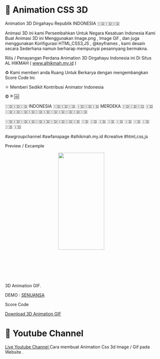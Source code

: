 # 🔗 Animation CSS 3D

Animation 3D Dirgahayu Republik INDONESIA 🇮🇩🇮🇩🇮🇩

Animasi 3D ini kami Persembahkan Untuk Negara Kesatuan Indonesia
Kami Buat Animasi 3D ini Menggunakan Image.png , Image Gif , dan juga menggunakan Konfigurasi 
HTML,CSS3,JS , @keyframes , kami desain secara Sederhana namun berharap mempunyai pesannyang bermakna.

Rilis / Penayangan Perdana Animation 3D Dirgahayu Indonesia ini 
Di Situs AL HIKMAH ( www.alhikmah.my.id )


♻️ Kami memberi anda Ruang Untuk Berkarya  dengan mengembangkan Score Code Ini.

⚛ Memberi Sedikit Kontribusi Animator Indonesia

   ©️ ®️ 🆔️ 



   🇮🇩🇮🇩🇮🇩  INDONESIA 🇮🇩🇮🇩🇮🇩
   🇮🇩🇮🇩🇮🇩   MERDEKA  🇮🇩🇮🇩🇮🇩
   🇮🇩🇮🇩🇮🇩🇮🇩🇮🇩🇮🇩🇮🇩🇮🇩🇮🇩🇮🇩🇮🇩🇮🇩



🇮🇩🇮🇩🇮🇩🇮🇩🇮🇩🇮🇩🇮🇩🇮🇩🇮🇩🇮🇩
                 🇮🇩
                🇮🇩
               🇮🇩
             🇮🇩
           🇮🇩
         🇮🇩
       🇮🇩
     🇮🇩
   🇮🇩
 🇮🇩



#awgroupchannel
#awfanspage
#alhikmah.my.id
#creative
#html,css,js

Preview / Excample

<div class="separator" style="clear: both; text-align: center;"><a href="https://1.bp.blogspot.com/-zn728k5IuB4/YQqjfXCE5_I/AAAAAAAADtg/r7yN8nDfxDAZDXkW8K6j3cNRTT7VHN8ogCLcBGAsYHQ/s1520/Screenshot_20210804-201140_Chrome.jpg" imageanchor="1" style="margin-left: 1em; margin-right: 1em;"><img border="0" data-original-height="1520" data-original-width="720" height="320" src="https://1.bp.blogspot.com/-zn728k5IuB4/YQqjfXCE5_I/AAAAAAAADtg/r7yN8nDfxDAZDXkW8K6j3cNRTT7VHN8ogCLcBGAsYHQ/s320/Screenshot_20210804-201140_Chrome.jpg" width="152" /></a></div><br /><div class="separator" style="clear: both; text-align: center;"><br /></div><br /><a href="https://1.bp.blogspot.com/-G2dOsCCJrhA/YQa-cnIeMRI/AAAAAAAADqw/UK_stYqE4G4hs10b-ryjNjwBCBNy2e8GACLcBGAsYHQ/s128/PayPal_icon-icons.com_66756.png" style="display: block; padding: 1em 0px; text-align: center;"><br /></a></div>

3D Animation GIF.

DEMO : <a href="https://senuansa.blogspot.com/2021/09/css-3d.html"> SENUANSA</a>

Score Code 

<a href="https://github.com/wahyu9kdl/animation/blob/main/3D%20GIF">Download 3D Animation GIF </a>

# 🔗 Youtube Channel
<a href="https://youtu.be/JMzBMqlaDhI"> Live Youtube Channel </a> Cara membuat Animation Css 3d Image / Gif pada Website .


